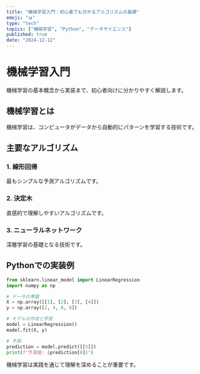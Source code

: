 ```yaml
---
title: "機械学習入門：初心者でも分かるアルゴリズムの基礎"
emoji: "📊"
type: "tech"
topics: ["機械学習", "Python", "データサイエンス"]
published: true
date: "2024-12-12"
---
```


# 機械学習入門

機械学習の基本概念から実装まで、初心者向けに分かりやすく解説します。

## 機械学習とは

機械学習は、コンピュータがデータから自動的にパターンを学習する技術です。

## 主要なアルゴリズム

### 1. 線形回帰
最もシンプルな予測アルゴリズムです。

### 2. 決定木
直感的で理解しやすいアルゴリズムです。

### 3. ニューラルネットワーク
深層学習の基礎となる技術です。

## Pythonでの実装例

```python
from sklearn.linear_model import LinearRegression
import numpy as np

# データの準備
X = np.array([[1], [2], [3], [4]])
y = np.array([2, 4, 6, 8])

# モデルの作成と学習
model = LinearRegression()
model.fit(X, y)

# 予測
prediction = model.predict([[5]])
print(f"予測値: {prediction[0]}")
```

機械学習は実践を通じて理解を深めることが重要です。